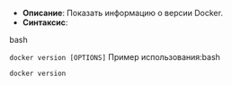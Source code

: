 - **Описание**: Показать информацию о версии Docker.
- **Синтаксис**:

bash

`docker version [OPTIONS]`
Пример использования:bash

`docker version`